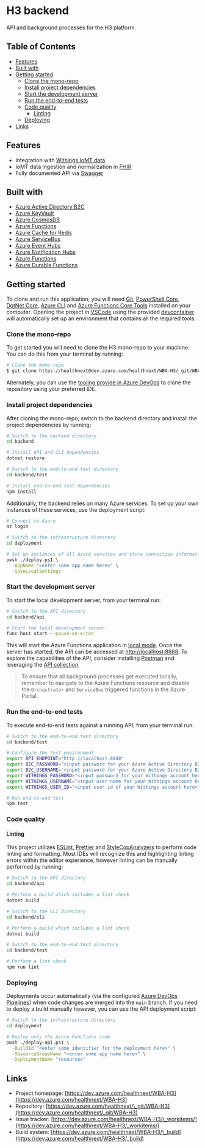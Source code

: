 # H3 backend

API and background processes for the H3 platform.

## Table of Contents

- [Features](#features)
- [Built with](#built-with)
- [Getting started](#getting-started)
  - [Clone the mono-repo](#clone-the-mono-repo)
  - [Install project dependencies](#install-project-dependencies)
  - [Start the development server](#start-the-development-server)
  - [Run the end-to-end tests](#run-the-end-to-end-tests)
  - [Code quality](#code-quality)
    - [Linting](#linting)
  - [Deploying](#deploying)
- [Links](#links)

## Features

- Integration with [Withings IoMT data](http://developer.withings.com/oauth2/#section/Introduction)
- IoMT data ingestion and normalization in [FHIR](https://docs.microsoft.com/en-us/azure/healthcare-apis/overview)
- Fully documented API via [Swagger](https://swagger.io/docs/specification/2-0/what-is-swagger/)

## Built with

- [Azure Active Directory B2C](https://azure.microsoft.com/en-us/services/active-directory/external-identities/b2c/)
- [Azure KeyVault](https://docs.microsoft.com/en-us/azure/key-vault/general/overview)
- [Azure CosmosDB](https://docs.microsoft.com/en-us/azure/cosmos-db/introduction)
- [Azure Functions](https://docs.microsoft.com/en-us/azure/azure-functions/functions-overview)
- [Azure Cache for Redis](https://docs.microsoft.com/en-us/azure/azure-cache-for-redis/cache-overview)
- [Azure ServiceBus](https://docs.microsoft.com/en-us/azure/service-bus-messaging/service-bus-messaging-overview)
- [Azure Event Hubs](https://docs.microsoft.com/en-us/azure/event-hubs/event-hubs-about)
- [Azure Notification Hubs](https://docs.microsoft.com/en-us/azure/notification-hubs/notification-hubs-push-notification-overview)
- [Azure Functions](https://docs.microsoft.com/en-us/azure/azure-functions/functions-overview)
- [Azure Durable Functions](https://docs.microsoft.com/en-us/azure/azure-functions/durable/durable-functions-overview)

## Getting started

To clone and run this application, you will need [Git](https://git-scm.com/), [PowerShell Core](https://docs.microsoft.com/en-us/powershell/scripting/install/installing-powershell), [DotNet Core](https://docs.microsoft.com/en-us/dotnet/core/install/), [Azure CLI](https://docs.microsoft.com/en-us/cli/azure/install-azure-cli) and [Azure Functions Core Tools](https://docs.microsoft.com/en-us/azure/azure-functions/functions-run-local) installed on your computer. Opening the project in [VSCode](https://code.visualstudio.com/) using the provided [devcontainer](https://code.visualstudio.com/docs/remote/containers) will automatically set up an environment that contains all the required tools.

### Clone the mono-repo

To get started you will need to clone the H3 mono-repo to your machine. You can do this from your terminal by running:

```sh
# Clone the mono-repo
$ git clone https://healthnext@dev.azure.com/healthnext/WBA-H3/_git/WBA-H3
```

Alternately, you can use the [tooling provide in Azure DevOps](https://docs.microsoft.com/en-us/azure/devops/repos/git/clone?view=azure-devops&tabs=visual-studio) to clone the repository using your preferred IDE.

### Install project dependencies

After cloning the mono-repo, switch to the backend directory and install the project dependencies by running:

```sh
# Switch to the backend directory
cd backend

# Install API and CLI dependencies
dotnet restore
```

```sh
# Switch to the end-to-end test directory
cd backend/test

# Install end-to-end test dependencies
npm install
```

Additionally, the backend relies on many Azure services. To set up your own instances of these services, use the deployment script:

```sh
# Connect to Azure
az login

# Switch to the infrastructure directory
cd deployment

# Set up instances of all Azure services and store connection information
pwsh ./deploy.ps1 \
  -AppName "<enter some app name here>" \
  -SaveLocalSettings
```

### Start the development server

To start the local development server, from your terminal run:

```sh
# Switch to the API directory
cd backend/api

# Start the local development server
func host start --pause-on-error
```

This will start the Azure Functions application in [local mode](https://docs.microsoft.com/en-us/azure/azure-functions/functions-develop-local). Once the server has started, the API can be accessed at [http://localhost:8888](http://localhost:8888/swagger.json). To explore the capabilities of the API, consider installing [Postman](https://www.postman.com/product/api-client/) and leveraging the [API collection](./api.postman_collection.json).

> To ensure that all background processes get executed locally, remember to navigate to the Azure Functions resource and disable the `Orchestrator` and `ServiceBus` triggered functions in the Azure Portal.

### Run the end-to-end tests

To execute end-to-end tests against a running API, from your terminal run:

```sh
# Switch to the end-to-end test directory
cd backend/test

# Configure the test environment
export API_ENDPOINT="http://localhost:8888"
export B2C_PASSWORD="<input password for your Azure Active Directory B2C account here>"
export B2C_USERNAME="<input password for your Azure Active Directory B2C account here>"
export WITHINGS_PASSWORD="<input password for your Withings account here>"
export WITHINGS_USERNAME="<input user name for your Withings account here>"
export WITHINGS_USER_ID="<input user id of your Withings account here>"

# Run end-to-end test
npm test
```

### Code quality

#### Linting

This project utilizes [ESLint](https://eslint.org/), [Prettier](https://prettier.io/) and [StyleCopAnalyzers](https://github.com/DotNetAnalyzers/StyleCopAnalyzers) to perform code linting and formatting. Most IDEs will recognize this and highlighting linting errors within the editor experience, however linting can be manually performed by running:

```sh
# Switch to the API directory
cd backend/api

# Perform a build which includes a lint check
dotnet build
```

```sh
# Switch to the CLI directory
cd backend/cli

# Perform a build which includes a lint check
dotnet build
```

```sh
# Switch to the end-to-end test directory
cd backend/test

# Perform a lint check
npm run lint
```

### Deploying

Deployments occur automatically (via the configured [Azure DevOps Pipelines](https://dev.azure.com/healthnext/WBA-H3/_build)) when code changes are merged into the `main` branch. If you need to deploy a build manually however, you can use the API deployment script:

```sh
# Switch to the infrastructure directory
cd deployment

# Deploy only the Azure Functions code
pwsh ./deploy-api.ps1 \
  -BuildId "<enter some identifier for the deployment here>" \
  -ResourceGroupName "<enter some app name here>" \
  -DeploymentName "resources"
```

## Links

- Project homepage: [https://dev.azure.com/healthnext/WBA-H3](https://dev.azure.com/healthnext/WBA-H3)
- Repository: [https://dev.azure.com/healthnext/\_git/WBA-H3](https://dev.azure.com/healthnext/_git/WBA-H3)
- Issue tracker: [https://dev.azure.com/healthnext/WBA-H3/\_workitems/](https://dev.azure.com/healthnext/WBA-H3/_workitems/)
- Build system: [https://dev.azure.com/healthnext/WBA-H3/\_build](https://dev.azure.com/healthnext/WBA-H3/_build)
